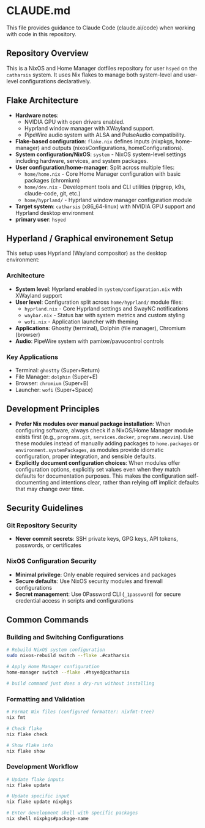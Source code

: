 # CLAUDE.md

This file provides guidance to Claude Code (claude.ai/code) when working with code in this repository.

## Repository Overview

This is a NixOS and Home Manager dotfiles repository for user `hsyed` on the `catharsis` system. It uses Nix flakes to manage both system-level and user-level configurations declaratively.

## Flake Architecture

- **Hardware notes**:
  - NVIDIA GPU with open drivers enabled.
  - Hyprland window manager with XWayland support.
  - PipeWire audio system with ALSA and PulseAudio compatibility.
- **Flake-based configuration**: `flake.nix` defines inputs (nixpkgs, home-manager) and outputs (nixosConfigurations, homeConfigurations).
- **System configuration/NixOS**: `system` - NixOS system-level settings including hardware, services, and system packages.
- **User configuration/home-manager**: Split across multiple files:
  - `home/home.nix` - Core Home Manager configuration with basic packages (chromium)
  - `home/dev.nix` - Development tools and CLI utilities (ripgrep, k9s, claude-code, git, etc.)
  - `home/hyprland/` - Hyprland window manager configuration module
- **Target system**: `catharsis` (x86_64-linux) with NVIDIA GPU support and Hyprland desktop environment
- **primary user**: `hsyed`

## Hyperland / Graphical environement Setup

This setup uses Hyprland (Wayland compositor) as the desktop environment:

### Architecture
- **System level**: Hyprland enabled in `system/configuration.nix` with XWayland support
- **User level**: Configuration split across `home/hyprland/` module files:
  - `hyprland.nix` - Core Hyprland settings and SwayNC notifications
  - `waybar.nix` - Status bar with system metrics and custom styling
  - `wofi.nix` - Application launcher with theming
- **Applications**: Ghostty (terminal), Dolphin (file manager), Chromium (browser)
- **Audio**: PipeWire system with pamixer/pavucontrol controls

### Key Applications
- Terminal: `ghostty` (Super+Return)
- File Manager: `dolphin` (Super+E)
- Browser: `chromium` (Super+B)
- Launcher: `wofi` (Super+Space)

## Development Principles

- **Prefer Nix modules over manual package installation**: When configuring software, always check if a NixOS/Home Manager module exists first (e.g., `programs.git`, `services.docker`, `programs.neovim`). Use these modules instead of manually adding packages to `home.packages` or `environment.systemPackages`, as modules provide idiomatic configuration, proper integration, and sensible defaults.
- **Explicitly document configuration choices**: When modules offer configuration options, explicitly set values even when they match defaults for documentation purposes. This makes the configuration self-documenting and intentions clear, rather than relying off implicit defaults that may change over time.

## Security Guidelines

### Git Repository Security
- **Never commit secrets**: SSH private keys, GPG keys, API tokens, passwords, or certificates

### NixOS Configuration Security
- **Minimal privilege**: Only enable required services and packages
- **Secure defaults**: Use NixOS security modules and firewall configurations
- **Secret management**: Use 0Password CLI (`_1password`) for secure credential access in scripts and configurations

## Common Commands

### Building and Switching Configurations

```bash
# Rebuild NixOS system configuration
sudo nixos-rebuild switch --flake .#catharsis

# Apply Home Manager configuration
home-manager switch --flake .#hsyed@catharsis

# build command just does a dry-run without installing
```

### Formatting and Validation

```bash
# Format Nix files (configured formatter: nixfmt-tree)
nix fmt

# Check flake
nix flake check

# Show flake info
nix flake show
```

### Development Workflow

```bash
# Update flake inputs
nix flake update

# Update specific input
nix flake update nixpkgs

# Enter development shell with specific packages
nix shell nixpkgs#package-name
```

